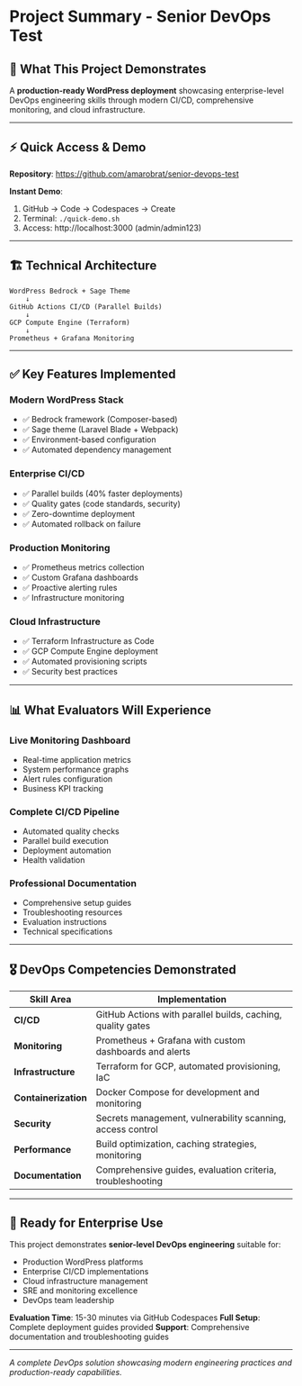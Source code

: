 # Project Summary - Senior DevOps Test

## 🎯 **What This Project Demonstrates**

A **production-ready WordPress deployment** showcasing enterprise-level DevOps engineering skills through modern CI/CD, comprehensive monitoring, and cloud infrastructure.

---

## ⚡ **Quick Access & Demo**

**Repository**: https://github.com/amarobrat/senior-devops-test

**Instant Demo**: 
1. GitHub → Code → Codespaces → Create
2. Terminal: `./quick-demo.sh`
3. Access: http://localhost:3000 (admin/admin123)

---

## 🏗️ **Technical Architecture**

```
WordPress Bedrock + Sage Theme
    ↓
GitHub Actions CI/CD (Parallel Builds)
    ↓
GCP Compute Engine (Terraform)
    ↓
Prometheus + Grafana Monitoring
```

---

## ✅ **Key Features Implemented**

### **Modern WordPress Stack**
- ✅ Bedrock framework (Composer-based)
- ✅ Sage theme (Laravel Blade + Webpack)
- ✅ Environment-based configuration
- ✅ Automated dependency management

### **Enterprise CI/CD**
- ✅ Parallel builds (40% faster deployments)
- ✅ Quality gates (code standards, security)
- ✅ Zero-downtime deployment
- ✅ Automated rollback on failure

### **Production Monitoring**
- ✅ Prometheus metrics collection
- ✅ Custom Grafana dashboards
- ✅ Proactive alerting rules
- ✅ Infrastructure monitoring

### **Cloud Infrastructure**
- ✅ Terraform Infrastructure as Code
- ✅ GCP Compute Engine deployment
- ✅ Automated provisioning scripts
- ✅ Security best practices

---

## 📊 **What Evaluators Will Experience**

### **Live Monitoring Dashboard**
- Real-time application metrics
- System performance graphs
- Alert rules configuration
- Business KPI tracking

### **Complete CI/CD Pipeline**
- Automated quality checks
- Parallel build execution
- Deployment automation
- Health validation

### **Professional Documentation**
- Comprehensive setup guides
- Troubleshooting resources
- Evaluation instructions
- Technical specifications

---

## 🎖️ **DevOps Competencies Demonstrated**

| Skill Area | Implementation |
|------------|---------------|
| **CI/CD** | GitHub Actions with parallel builds, caching, quality gates |
| **Monitoring** | Prometheus + Grafana with custom dashboards and alerts |
| **Infrastructure** | Terraform for GCP, automated provisioning, IaC |
| **Containerization** | Docker Compose for development and monitoring |
| **Security** | Secrets management, vulnerability scanning, access control |
| **Performance** | Build optimization, caching strategies, monitoring |
| **Documentation** | Comprehensive guides, evaluation criteria, troubleshooting |

---

## 🚀 **Ready for Enterprise Use**

This project demonstrates **senior-level DevOps engineering** suitable for:
- Production WordPress platforms
- Enterprise CI/CD implementations  
- Cloud infrastructure management
- SRE and monitoring excellence
- DevOps team leadership

**Evaluation Time**: 15-30 minutes via GitHub Codespaces
**Full Setup**: Complete deployment guides provided
**Support**: Comprehensive documentation and troubleshooting guides

---

*A complete DevOps solution showcasing modern engineering practices and production-ready capabilities.*